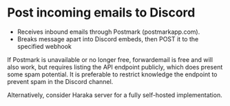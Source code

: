 # Post incoming emails to Discord

- Receives inbound emails through Postmark (postmarkapp.com).
- Breaks message apart into Discord embeds, then POST it to the specified webhook

If Postmark is unavailable or no longer free, forwardemail is free and will also work, but requires listing the API endpoint publicly, which does present some spam potential. It is preferable to restrict knowledge the endpoint to prevent spam in the Discord channel.

Alternatively, consider Haraka server for a fully self-hosted implementation.
